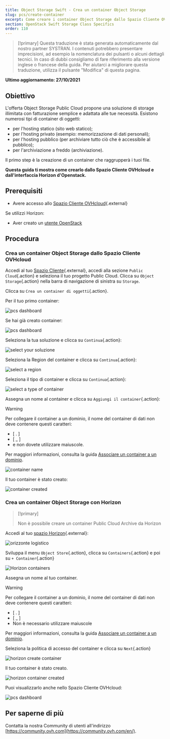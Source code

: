```yaml
---
title: Object Storage Swift - Crea un container Object Storage
slug: pcs/create-container
excerpt: Come creare i container Object Storage dallo Spazio Cliente OVHcloud
section: OpenStack Swift Storage Class Specifics
order: 110
---
```


> [!primary]
> Questa traduzione è stata generata automaticamente dal nostro partner SYSTRAN. I contenuti potrebbero presentare imprecisioni, ad esempio la nomenclatura dei pulsanti o alcuni dettagli tecnici. In caso di dubbi consigliamo di fare riferimento alla versione inglese o francese della guida. Per aiutarci a migliorare questa traduzione, utilizza il pulsante "Modifica" di questa pagina.
>

**Ultimo aggiornamento: 27/10/2021**

## Obiettivo

L'offerta Object Storage Public Cloud propone una soluzione di storage illimitata con fatturazione semplice e adattata alle tue necessità. Esistono numerosi tipi di container di oggetti:

- per l'hosting statico (sito web statico);
- per l'hosting privato (esempio: memorizzazione di dati personali);
- per l'hosting pubblico (per archiviare tutto ciò che è accessibile al pubblico);
- per l'archiviazione a freddo (archiviazione).

Il primo step è la creazione di un container che raggrupperà i tuoi file.

**Questa guida ti mostra come crearlo dallo Spazio Cliente OVHcloud e dall'interfaccia Horizon d'Openstack.**

## Prerequisiti

- Avere accesso allo [Spazio Cliente OVHcloud](https://www.ovh.com/auth/?action=gotomanager&from=https://www.ovh.it/&ovhSubsidiary=it){.external}

Se utilizzi Horizon:

- Aver creato un [utente OpenStack](https://docs.ovh.com/it/public-cloud/creation-and-deletion-of-openstack-user/)

## Procedura

### Crea un container Object Storage dallo Spazio Cliente OVHcloud <a name="controlpanel"></a>

Accedi al tuo [Spazio Cliente](https://www.ovh.com/auth/?action=gotomanager&from=https://www.ovh.it/&ovhSubsidiary=it){.external}, accedi alla sezione `Public Cloud`{.action} e seleziona il tuo progetto Public Cloud. Clicca su `Object Storage`{.action} nella barra di navigazione di sinistra su `Storage`.

Clicca su `Crea un container di oggetti`{.action}.

Per il tuo primo container:

![pcs dashboard](images/create-container-20211005102334181.png)

Se hai già creato container:

![pcs dashboard](images/create-container-20211005115040834.png)

Seleziona la tua soluzione e clicca su `Continua`{.action}:

![select your soluzione](images/create-container-20211005110710249.png)

Seleziona la Region del container e clicca su `Continua`{.action}:

![select a region](images/create-container-20211005110859551.png)

Seleziona il tipo di container e clicca su `Continua`{.action}:

![select a type of container](images/create-container-20211005111542718.png)

Assegna un nome al container e clicca su `Aggiungi il container`{.action}:

> [!warning]
>
> Per collegare il container a un dominio, il nome del container di dati non deve contenere questi caratteri:
>
> - [ . ]  
> - [ _ ]  
> - e non dovete utilizzare maiuscole.  
>
> Per maggiori informazioni, consulta la guida [Associare un container a un dominio](https://docs.ovh.com/it/storage/configura_un_dominio_su_un_container_del_tuo_object_storage/).
>

![container name](images/create-container-20211005111805966.png)

Il tuo container è stato creato:

![container created](images/create-container-20211005112013807.png)

### Crea un container Object Storage con Horizon <a name="horizon"></a>

> [!primary]
>
> Non è possibile creare un container Public Cloud Archive da Horizon
>

Accedi al tuo [spazio Horizon](https://horizon.cloud.ovh.net){.external}:

![orizzonte logistico](images/create-container-20211005155245752.png)

Sviluppa il menu `Object Store`{.action}, clicca su `Containers`{.action} e poi su `+ Container`{.action}

![Horizon containers](images/create-container-20211005155704887.png)

Assegna un nome al tuo container.

> [!warning]
>
> Per collegare il container a un dominio, il nome del container di dati non deve contenere questi caratteri:
>
> - [ . ]  
> - [ _ ]  
> - Non è necessario utilizzare maiuscole  
>
> Per maggiori informazioni, consulta la guida [Associare un container a un dominio](https://docs.ovh.com/it/storage/configura_un_dominio_su_un_container_del_tuo_object_storage/).
>

Seleziona la politica di accesso del container e clicca su `Next`{.action}

![horizon create container](images/create-container-20211005155824902.png)

Il tuo container è stato creato.

![horizon container created](images/create-container-20211005155936971.png)

Puoi visualizzarlo anche nello Spazio Cliente OVHcloud:

![pcs dashboard](images/create-container-20211005160503200.png)

## Per saperne di più

Contatta la nostra Community di utenti all'indirizzo [https://community.ovh.com](https://community.ovh.com/en/).

